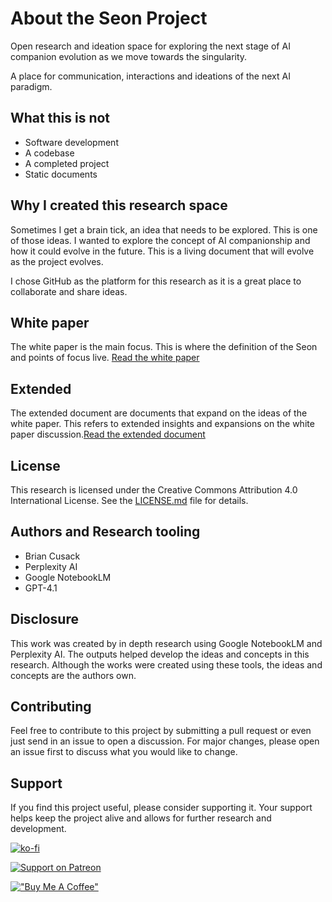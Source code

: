 # About the Seon Project
Open research and ideation space for exploring the next stage of AI companion evolution as we move towards the singularity. 

A place for communication, interactions and ideations of the next AI paradigm.

## What this is not
- Software development
- A codebase
- A completed project
- Static documents

## Why I created this research space
Sometimes I get a brain tick, an idea that needs to be explored. This is one of those ideas. I wanted to explore the concept of AI companionship and how it could evolve in the future. This is a living document that will evolve as the project evolves.

I chose GitHub as the platform for this research as it is a great place to collaborate and share ideas.

## White paper
The white paper is the main focus. This is where the definition of the Seon and points of focus live. [Read the white paper](Whitepaper.md)

## Extended
The extended document are documents that expand on the ideas of the white paper. 
This refers to extended insights and expansions on the white paper discussion.[Read the extended document](Extended/communication_interfacing.md)


## License
This research is licensed under the Creative Commons Attribution 4.0 International License. See the [LICENSE.md](LICENSE.md) file for details.

## Authors and Research tooling
- Brian Cusack
- Perplexity AI
- Google NotebookLM
- GPT-4.1

## Disclosure
This work was created by in depth research using Google NotebookLM and Perplexity AI. The outputs helped develop the ideas and concepts in this research. Although the works were created using these tools, the ideas and concepts are the authors own. 

## Contributing
Feel free to contribute to this project by submitting a pull request or even just send in an issue to open a discussion. For major changes, please open an issue first to discuss what you would like to change.

## Support
If you find this project useful, please consider supporting it. Your support helps keep the project alive and allows for further research and development.

[![ko-fi](https://ko-fi.com/img/githubbutton_sm.svg)](https://ko-fi.com/W7W31G9CXW)

[![Support on Patreon](https://img.shields.io/badge/Support-Patreon-orange.svg)](https://patreon.com/BrianCusack)

[!["Buy Me A Coffee"](https://www.buymeacoffee.com/assets/img/custom_images/orange_img.png)](https://www.buymeacoffee.com/falcon78)

